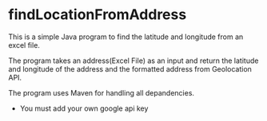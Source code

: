 # findLocationFromAddress

This is a simple Java program to find the latitude and longitude from an excel file.

The program takes an address(Excel File) as an input and return the latitude and longitude of the address and the formatted address from Geolocation API.

The program uses Maven for handling all depandencies.

-   You must add your own google api key

